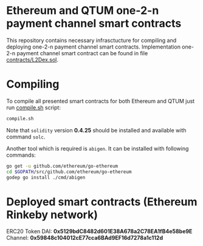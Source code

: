 # Ethereum and QTUM one-2-n payment channel smart contracts

This repository contains necessary infrasctucture for compiling and deploying one-2-n payment channel smart contracts. Implementation one-2-n payment channel smart contract can be found in file [contracts/L2Dex.sol](contracts/L2Dex.sol).

# Compiling

To compile all presented smart contracts for both Ethereum and QTUM just run [compile.sh](compile.sh) script:

```sh
compile.sh
```

Note that `solidity` version **0.4.25** should be installed and available with command `solc`.

Another tool which is required is `abigen`. It can be installed with following commands:

```sh
go get -u github.com/ethereum/go-ethereum
cd $GOPATH/src/github.com/ethereum/go-ethereum
godep go install ./cmd/abigen
```

# Deployed smart contracts (Ethereum Rinkeby network)

ERC20 Token DAI: **0x5129bdC8482d601E38A678a2C78EA1fB4e58be9E**
Channel: **0x59848c104012cE77cca6BAd9EF16d7278a1c112d**